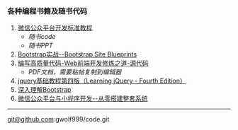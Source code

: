 

### 各种编程书籍及随书代码

 1. [微信公众平台开发标准教程](https://github.com/gwolf999/code/tree/master/%E5%BE%AE%E4%BF%A1%E5%85%AC%E4%BC%97%E5%B9%B3%E5%8F%B0%E5%BC%80%E5%8F%91%E6%A0%87%E5%87%86%E6%95%99%E7%A8%8B)
     - *随书code*
     - *随书PPT*
 2. [Bootstrap实战--Bootstrap Site Blueprints](https://github.com/gwolf999/code/tree/master/Bootstrap%20Site%20Blueprints)
 3. [编写高质量代码-Web前端开发修炼之道-源代码](https://github.com/gwolf999/code/tree/master/%E7%BC%96%E5%86%99%E9%AB%98%E8%B4%A8%E9%87%8F%E4%BB%A3%E7%A0%81-Web%E5%89%8D%E7%AB%AF%E5%BC%80%E5%8F%91%E4%BF%AE%E7%82%BC%E4%B9%8B%E9%81%93)
    - *PDF文档，需要粘帖复制到编辑器*
 4. [jquery基础教程第四版（Learning jQuery - Fourth Edition）](https://github.com/gwolf999/code/tree/master/jquery%E5%9F%BA%E7%A1%80%E6%95%99%E7%A8%8B%E7%AC%AC%E5%9B%9B%E7%89%88)
 5. [深入理解Bootstrap](https://github.com/gwolf999/code/tree/master/%E6%B7%B1%E5%85%A5%E7%90%86%E8%A7%A3Bootstrap)
 6. [微信公众平台与小程序开发--从零搭建整套系统](https://github.com/gwolf999/code/tree/master/%E5%BE%AE%E4%BF%A1%E5%85%AC%E4%BC%97%E5%B9%B3%E5%8F%B0%E4%B8%8E%E5%B0%8F%E7%A8%8B%E5%BA%8F%E5%BC%80%E5%8F%91--%E4%BB%8E%E9%9B%B6%E6%90%AD%E5%BB%BA%E6%95%B4%E5%A5%97%E7%B3%BB%E7%BB%9F)


----------
git@github.com:gwolf999/code.git

 
